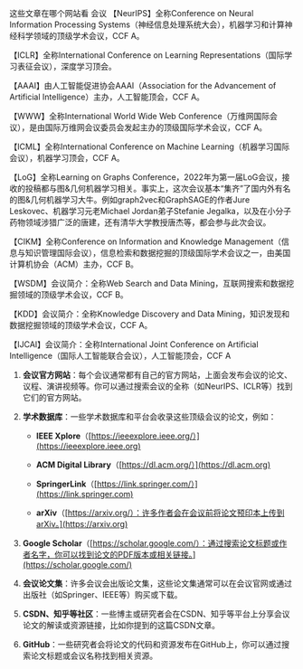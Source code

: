 这些文章在哪个网站看
会议
【NeurIPS】全称Conference on Neural Information Processing Systems（神经信息处理系统大会），机器学习和计算神经科学领域的顶级学术会议，CCF A。

【ICLR】全称International Conference on Learning Representations（国际学习表征会议），深度学习顶会。

【AAAI】由人工智能促进协会AAAI（Association for the Advancement of Artificial Intelligence）主办，人工智能顶会，CCF A。

【WWW】全称International World Wide Web Conference（万维网国际会议），是由国际万维网会议委员会发起主办的顶级国际学术会议，CCF A。

【ICML】全称International Conference on Machine Learning（机器学习国际会议），机器学习顶会，CCF A。

【LoG】全称Learning on Graphs Conference，2022年为第一届LoG会议，接收的投稿都与图&几何机器学习相关。事实上，这次会议基本“集齐”了国内外有名的图&几何机器学习大牛。例如graph2vec和GraphSAGE的作者Jure Leskovec、机器学习元老Michael Jordan弟子Stefanie Jegalka，以及在小分子药物领域涉猎广泛的唐建，还有清华大学教授唐杰等，都会参与此次会议。

【CIKM】全称Conference on Information and Knowledge Management（信息与知识管理国际会议），信息检索和数据挖掘的顶级国际学术会议之一，由美国计算机协会（ACM）主办，CCF B。

【WSDM】会议简介：全称Web Search and Data Mining，互联网搜索和数据挖掘领域的顶级学术会议，CCF B。

【KDD】会议简介：全称Knowledge Discovery and Data Mining，知识发现和数据挖掘领域的顶级学术会议，CCF A。

【IJCAI】会议简介：全称International Joint Conference on Artificial Intelligence（国际人工智能联合会议），人工智能顶会，CCF A


1. **会议官方网站**：每个会议通常都有自己的官方网站，上面会发布会议的论文、议程、演讲视频等。你可以通过搜索会议的全称（如NeurIPS、ICLR等）找到它们的官方网站。
    
2. **学术数据库**：一些学术数据库和平台会收录这些顶级会议的论文，例如：
    
    - **IEEE Xplore**（[https://ieeexplore.ieee.org/）](https://ieeexplore.ieee.org)
        
    - **ACM Digital Library**（[https://dl.acm.org/）](https://dl.acm.org)
        
    - **SpringerLink**（[https://link.springer.com/）](https://link.springer.com)
        
    - **arXiv**（[https://arxiv.org/）：许多作者会在会议前将论文预印本上传到arXiv。](https://arxiv.org)
        
3. **Google Scholar**（[https://scholar.google.com/）：通过搜索论文标题或作者名字，你可以找到论文的PDF版本或相关链接。](https://scholar.google.com/)
    
4. **会议论文集**：许多会议会出版论文集，这些论文集通常可以在会议官网或通过出版社（如Springer、IEEE等）购买或下载。
    
5. **CSDN、知乎等社区**：一些博主或研究者会在CSDN、知乎等平台上分享会议论文的解读或资源链接，比如你提到的这篇CSDN文章。
    
6. **GitHub**：一些研究者会将论文的代码和资源发布在GitHub上，你可以通过搜索论文标题或会议名称找到相关资源。
  